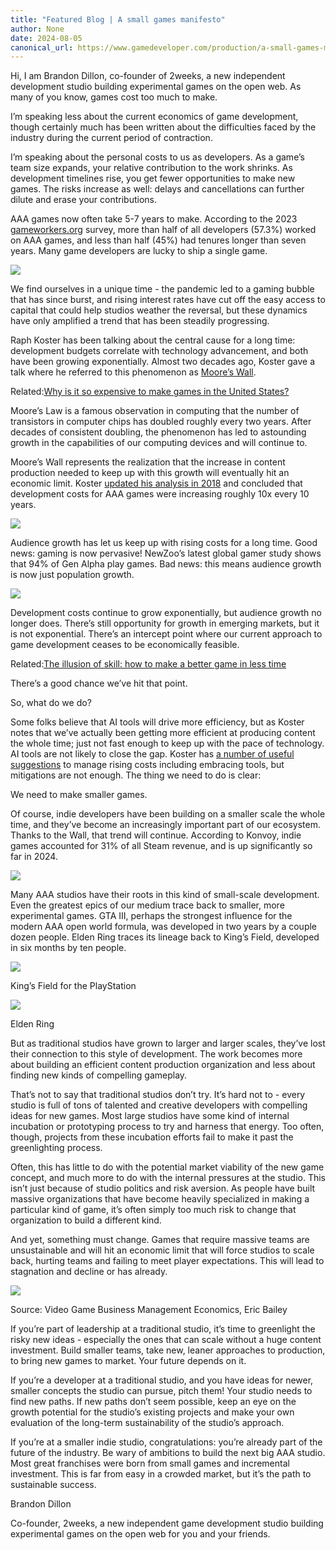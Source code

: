 ```yaml
---
title: "Featured Blog | A small games manifesto"
author: None
date: 2024-08-05
canonical_url: https://www.gamedeveloper.com/production/a-small-games-manifesto
---
```





Hi, I am Brandon Dillon, co-founder of 2weeks, a new independent development studio building experimental games on the open web. As many of you know, games cost too much to make.

I’m speaking less about the current economics of game development, though certainly much has been written about the difficulties faced by the industry during the current period of contraction.

I’m speaking about the personal costs to us as developers. As a game’s team size expands, your relative contribution to the work shrinks. As development timelines rise, you get fewer opportunities to make new games. The risks increase as well: delays and cancellations can further dilute and erase your contributions.

AAA games now often take 5-7 years to make. According to the 2023 [gameworkers.org](http://gameworkers.org) survey, more than half of all developers (57.3%) worked on AAA games, and less than half (45%) had tenures longer than seven years. Many game developers are lucky to ship a single game.

![](https://eu-images.contentstack.com/v3/assets/blt740a130ae3c5d529/blt3cf774197e70ff66/66a26cadea79a071c0c25a37/image.png?width=700&auto=webp&quality=80&disable=upscale)

We find ourselves in a unique time - the pandemic led to a gaming bubble that has since burst, and rising interest rates have cut off the easy access to capital that could help studios weather the reversal, but these dynamics have only amplified a trend that has been steadily progressing.

Raph Koster has been talking about the central cause for a long time: development budgets correlate with technology advancement, and both have been growing exponentially. Almost two decades ago, Koster gave a talk where he referred to this phenomenon as [Moore’s Wall](https://www.raphkoster.com/games/presentations/moores-wall-technology-advances-and-online-game-design/).

Related:[Why is it so expensive to make games in the United States?](/business/why-is-it-so-expensive-to-make-games-in-the-united-states-)

Moore’s Law is a famous observation in computing that the number of transistors in computer chips has doubled roughly every two years. After decades of consistent doubling, the phenomenon has led to astounding growth in the capabilities of our computing devices and will continue to.

Moore’s Wall represents the realization that the increase in content production needed to keep up with this growth will eventually hit an economic limit. Koster [updated his analysis in 2018](https://www.raphkoster.com/2018/01/17/the-cost-of-games/) and concluded that development costs for AAA games were increasing roughly 10x every 10 years.

![](https://eu-images.contentstack.com/v3/assets/blt740a130ae3c5d529/blt59dfc6c728838aba/66a26cbeb1f54928be3d2d63/image.png?width=700&auto=webp&quality=80&disable=upscale)

Audience growth has let us keep up with rising costs for a long time. Good news: gaming is now pervasive! NewZoo’s latest global gamer study shows that 94% of Gen Alpha play games. Bad news: this means audience growth is now just population growth.

![](https://eu-images.contentstack.com/v3/assets/blt740a130ae3c5d529/bltac9f2a33024805b3/66a26cccde46936166d99763/image.png?width=700&auto=webp&quality=80&disable=upscale)

Development costs continue to grow exponentially, but audience growth no longer does. There’s still opportunity for growth in emerging markets, but it is not exponential. There’s an intercept point where our current approach to game development ceases to be economically feasible.

Related:[The illusion of skill: how to make a better game in less time](/production/illusion-of-skill-how-to-make-a-better-game-in-less-time)

There’s a good chance we’ve hit that point.

So, what do we do?

Some folks believe that AI tools will drive more efficiency, but as Koster notes that we’ve actually been getting more efficient at producing content the whole time; just not fast enough to keep up with the pace of technology. AI tools are not likely to close the gap. Koster has [a number of useful suggestions](https://www.raphkoster.com/2012/01/04/making-games-more-cheaply/) to manage rising costs including embracing tools, but mitigations are not enough. The thing we need to do is clear:

We need to make smaller games.

Of course, indie developers have been building on a smaller scale the whole time, and they’ve become an increasingly important part of our ecosystem. Thanks to the Wall, that trend will continue. According to Konvoy, indie games accounted for 31% of all Steam revenue, and is up significantly so far in 2024.

![](https://eu-images.contentstack.com/v3/assets/blt740a130ae3c5d529/bltf3895dcc240064c2/66a26cdad90216566248b6f0/image.png?width=700&auto=webp&quality=80&disable=upscale)

Many AAA studios have their roots in this kind of small-scale development. Even the greatest epics of our medium trace back to smaller, more experimental games. GTA III, perhaps the strongest influence for the modern AAA open world formula, was developed in two years by a couple dozen people. Elden Ring traces its lineage back to King’s Field, developed in six months by ten people.

![](https://eu-images.contentstack.com/v3/assets/blt740a130ae3c5d529/blt0a6aa01aa6013acb/66a26ce9893fa7699255a238/image.png?width=700&auto=webp&quality=80&disable=upscale)

King’s Field for the PlayStation 

![](https://eu-images.contentstack.com/v3/assets/blt740a130ae3c5d529/blt6401e00c6d5f4b32/66a26cffff12f87089041c7e/image.png?width=700&auto=webp&quality=80&disable=upscale)

Elden Ring

But as traditional studios have grown to larger and larger scales, they’ve lost their connection to this style of development. The work becomes more about building an efficient content production organization and less about finding new kinds of compelling gameplay.

That’s not to say that traditional studios don’t try. It’s hard not to - every studio is full of tons of talented and creative developers with compelling ideas for new games. Most large studios have some kind of internal incubation or prototyping process to try and harness that energy. Too often, though, projects from these incubation efforts fail to make it past the greenlighting process.

Often, this has little to do with the potential market viability of the new game concept, and much more to do with the internal pressures at the studio. This isn’t just because of studio politics and risk aversion. As people have built massive organizations that have become heavily specialized in making a particular kind of game, it’s often simply too much risk to change that organization to build a different kind.

And yet, something must change. Games that require massive teams are unsustainable and will hit an economic limit that will force studios to scale back, hurting teams and failing to meet player expectations. This will lead to stagnation and decline or has already.

![](https://eu-images.contentstack.com/v3/assets/blt740a130ae3c5d529/blt0a7b055aafa212c0/66a26d19a5606c2c383afa82/image.png?width=700&auto=webp&quality=80&disable=upscale)

Source: Video Game Business Management Economics, Eric Bailey

If you’re part of leadership at a traditional studio, it’s time to greenlight the risky new ideas - especially the ones that can scale without a huge content investment. Build smaller teams, take new, leaner approaches to production, to bring new games to market. Your future depends on it.

If you’re a developer at a traditional studio, and you have ideas for newer, smaller concepts the studio can pursue, pitch them! Your studio needs to find new paths. If new paths don’t seem possible, keep an eye on the growth potential for the studio’s existing projects and make your own evaluation of the long-term sustainability of the studio’s approach.

If you’re at a smaller indie studio, congratulations: you’re already part of the future of the industry. Be wary of ambitions to build the next big AAA studio. Most great franchises were born from small games and incremental investment. This is far from easy in a crowded market, but it’s the path to sustainable success.

Brandon Dillon

Co-founder, 2weeks, a new independent game development studio building experimental games on the open web for you and your friends.

